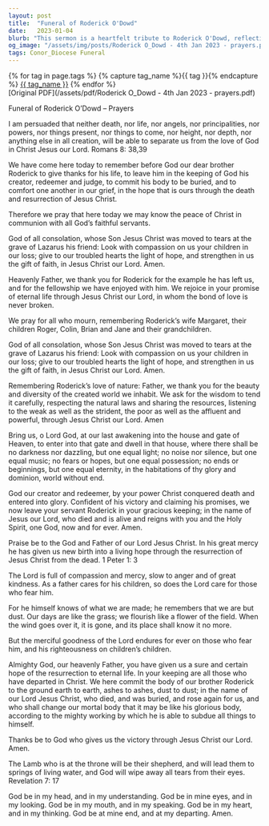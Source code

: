 ```yaml
---
layout: post
title:  "Funeral of Roderick O'Dowd"
date:   2023-01-04
blurb: "This sermon is a heartfelt tribute to Roderick O'Dowd, reflecting on his life and the hope of eternal life through Jesus Christ. It emphasizes the unbreakable bond of love in Christ and the comfort of faith in times of loss. The sermon also acknowledges Roderick's love for nature and the importance of tending to the world we inhabit."
og_image: "/assets/img/posts/Roderick O_Dowd - 4th Jan 2023 - prayers.png"
tags: Conor_Diocese Funeral
---    
```

<div class="tag-pills">
  {% for tag in page.tags %}
    {% capture tag_name %}{{ tag }}{% endcapture %}
    <a href="{{ site.baseurl }}/tag/{{ tag_name }}" class="tag-pill">{{ tag_name }}</a>
  {% endfor %}
</div>
[Original PDF](/assets/pdf/Roderick O_Dowd - 4th Jan 2023 - prayers.pdf)

Funeral of Roderick O’Dowd – Prayers

I am persuaded that neither death, nor life,
nor angels, nor principalities,
nor powers, nor things present, nor things to come,
nor height, nor depth, nor anything else in all creation,
will be able to separate us from the love of God in Christ Jesus our Lord.
Romans 8: 38,39

We have come here today to remember before God our dear brother Roderick to
give thanks for his life, to leave him in the keeping of God his creator, redeemer
and judge, to commit his body to be buried, and to comfort one another in our
grief, in the hope that is ours through the death and resurrection of Jesus Christ.

Therefore we pray that here today we may know the peace of Christ in
communion with all God’s faithful servants.

God of all consolation,
whose Son Jesus Christ was moved to tears
at the grave of Lazarus his friend:
Look with compassion on us your children in our loss;
give to our troubled hearts the light of hope,
and strengthen in us the gift of faith,
in Jesus Christ our Lord. Amen.

Heavenly Father,
we thank you for Roderick
for the example he has left us,
and for the fellowship we have enjoyed with him.
We rejoice in your promise of eternal life
through Jesus Christ our Lord,
in whom the bond of love is never broken.

We pray for all who mourn, remembering Roderick’s wife Margaret, their children Roger,
Colin, Brian and Jane and their grandchildren.

God of all consolation,
whose Son Jesus Christ was moved to tears
at the grave of Lazarus his friend:
Look with compassion on us your children in our loss;
give to our troubled hearts the light of hope,
and strengthen in us the gift of faith,
in Jesus Christ our Lord. Amen.

Remembering Roderick’s love of nature:
Father, we thank you for the beauty and diversity of the created world we inhabit.
We ask for the wisdom to tend it carefully,
respecting the natural laws and sharing the resources,
listening to the weak as well as the strident,
the poor as well as the affluent and powerful,
through Jesus Christ our Lord. Amen

Bring us, o Lord God, at our last awakening into the house and gate of Heaven, to enter
into that gate and dwell in that house, where there shall be no darkness nor dazzling, but
one equal light; no noise nor silence, but one equal music; no fears or hopes, but one equal
possession; no ends or beginnings, but one equal eternity, in the habitations of thy glory
and dominion, world without end.

God our creator and redeemer,
by your power Christ conquered death and entered into glory.
Confident of his victory
and claiming his promises,
we now leave your servant Roderick in your gracious keeping;
in the name of Jesus our Lord,
who died and is alive
and reigns with you and the Holy Spirit,
one God, now and for ever. Amen.

Praise be to the God and Father of our Lord Jesus Christ.
In his great mercy he has given us new birth into a living hope
through the resurrection of Jesus Christ from the dead. 1 Peter 1: 3

The Lord is full of compassion and mercy,
slow to anger and of great kindness.
As a father cares for his children,
so does the Lord care for those who fear him.

For he himself knows of what we are made;
he remembers that we are but dust.
Our days are like the grass;
we flourish like a flower of the field.
When the wind goes over it, it is gone,
and its place shall know it no more.

But the merciful goodness of the Lord endures for ever
on those who fear him,
and his righteousness on children’s children.

Almighty God, our heavenly Father,
you have given us a sure and certain hope
of the resurrection to eternal life.
In your keeping are all those who have departed in Christ.
We here commit the body of our brother Roderick to the ground
earth to earth, ashes to ashes, dust to dust;
in the name of our Lord Jesus Christ,
who died, and was buried, and rose again for us,
and who shall change our mortal body
that it may be like his glorious body,
according to the mighty working
by which he is able to subdue all things to himself.

Thanks be to God who gives us the victory
through Jesus Christ our Lord. Amen.

The Lamb who is at the throne will be their shepherd, and will lead them to springs of
living water, and God will wipe away all tears from their eyes. Revelation 7: 17

God be in my head, and in my understanding.
God be in mine eyes, and in my looking.
God be in my mouth, and in my speaking.
God be in my heart, and in my thinking.
God be at mine end, and at my departing. Amen.
